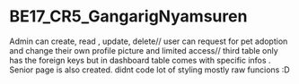 # BE17_CR5_GangarigNyamsuren 

Admin can create, read , update, delete//
user can request for pet adoption and change their own profile picture and limited access//
third table only has the foreign keys but in dashboard table comes with specific infos .
Senior page is also created.
didnt code lot of styling mostly raw funcions :D
